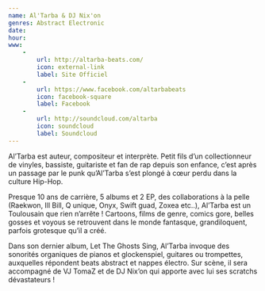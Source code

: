 ```yaml
---
name: Al'Tarba & DJ Nix'on
genres: Abstract Electronic
date:
hour:
www:
    -
        url: http://altarba-beats.com/
        icon: external-link
        label: Site Officiel
    -
        url: https://www.facebook.com/altarbabeats
        icon: facebook-square
        label: Facebook
    -
        url: http://soundcloud.com/altarba
        icon: soundcloud
        label: Soundcloud
---
```


Al’Tarba est auteur, compositeur et interprète. Petit fils d’un collectionneur de vinyles, bassiste, guitariste et fan de rap depuis son enfance, c’est après un passage par le punk qu’Al’Tarba s’est plongé à cœur perdu dans la culture Hip-Hop.


Presque 10 ans de carrière, 5 albums et 2 EP, des collaborations à la pelle (Raekwon, Ill Bill, Q unique, Onyx, Swift guad, Zoxea etc..), Al’Tarba est un Toulousain que rien n’arrête ! Cartoons, films de genre, comics gore, belles gosses et voyous se retrouvent dans le monde fantasque, grandiloquent, parfois grotesque qu’il a créé.


Dans son dernier album, Let The Ghosts Sing, Al’Tarba invoque des sonorités organiques de pianos et glockenspiel, guitares ou trompettes, auxquelles répondent beats abstract et nappes électro. Sur scène, il sera accompagné de VJ TomaZ et de DJ Nix’on qui apporte avec lui ses scratchs dévastateurs !
